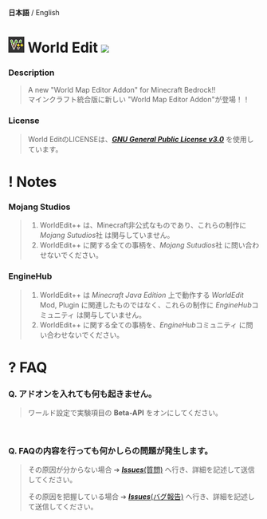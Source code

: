 **日本語** / English
# <img src="./behavior_pack/pack_icon.png" width=""> World Edit <a href="https://github.com/Apedy/WorldEdit/releases/"><img src="https://badgen.net/github/release/Apedy/WorldEdit"></a>
### Description
> A new "World Map Editor Addon" for Minecraft Bedrock!!<br>
> マインクラフト統合版に新しい "World Map Editor Addon"が登場！！

### License
> World EditのLICENSEは、[***GNU General Public License v3.0***](https://github.com/Apedy/MinePaint/blob/master/LICENSE) を使用しています。

# ! Notes
### Mojang Studios
> 1. WorldEdit++ は、Minecraft非公式なものであり、これらの制作に *Mojang Sutudios*社 は関与していません。
> 2. WorldEdit++ に関する全ての事柄を、*Mojang Sutudios*社 に問い合わせないでください。

### EngineHub
> 1. WorldEdit++ は *Minecraft Java Edition* 上で動作する *WorldEdit* Mod, Plugin に関連したものではなく、これらの制作に *EngineHub*コミュニティ は関与していません。
> 1. WorldEdit++ に関する全ての事柄を、*EngineHub*コミュニティ に問い合わせないでください。

# ? FAQ
### Q. アドオンを入れても何も起きません。
> ワールド設定で実験項目の **Beta-API** をオンにしてください。
<br>

### Q. FAQの内容を行っても何かしらの問題が発生します。
> その原因が分からない場合 ➔ [***Issues***(質問)](https://github.com/Apedy/WorldEdit/issues/new?assignees=Apedy&labels=Feedback%3A+question&template=%E8%B3%AA%E5%95%8F-ja-.md&title=) へ行き、詳細を記述して送信してください。
> 
> その原因を把握している場合 ➔ [***Issues***(バグ報告)](https://github.com/Apedy/WorldEdit/issues/new?assignees=Apedy&labels=Category%3A+script%2C+Problem%3A+bug&template=%E3%83%90%E3%82%B0%E5%A0%B1%E5%91%8A-ja-.md&title=) へ行き、詳細を記述して送信してください。
